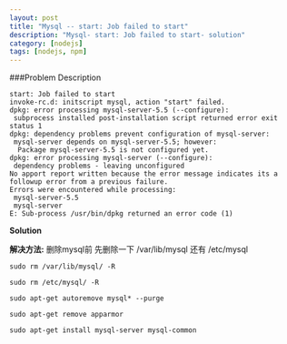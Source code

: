 ```yaml
---
layout: post
title: "Mysql -- start: Job failed to start"
description: "Mysql- start: Job failed to start- solution"
category: [nodejs]
tags: [nodejs, npm]
---
```


###Problem Description

	start: Job failed to start
	invoke-rc.d: initscript mysql, action "start" failed.
	dpkg: error processing mysql-server-5.5 (--configure):
	 subprocess installed post-installation script returned error exit status 1
	dpkg: dependency problems prevent configuration of mysql-server:
	 mysql-server depends on mysql-server-5.5; however:
	  Package mysql-server-5.5 is not configured yet.
	dpkg: error processing mysql-server (--configure):
	 dependency problems - leaving unconfigured
	No apport report written because the error message indicates its a followup error from a previous failure.
	Errors were encountered while processing:
	 mysql-server-5.5
	 mysql-server
	E: Sub-process /usr/bin/dpkg returned an error code (1)

**Solution**

**解决方法:**
删除mysql前 先删除一下 /var/lib/mysql 还有 /etc/mysql

````sudo rm /var/lib/mysql/ -R````

````sudo rm /etc/mysql/ -R````

````sudo apt-get autoremove mysql* --purge````

````sudo apt-get remove apparmor````

````sudo apt-get install mysql-server mysql-common````